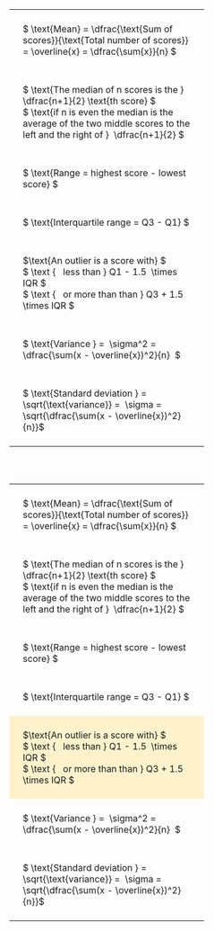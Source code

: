 ---
---

#  
<br>
<style type="text/css">
#T_92bd0 th.col_heading {
  text-align: left;
  font-size: 1em;
}
#T_92bd0 td {
  text-align: left;
  font-size: 1em;
  padding: 1.5em;
}
#T_92bd0_row0_col0, #T_92bd0_row1_col0, #T_92bd0_row2_col0, #T_92bd0_row3_col0, #T_92bd0_row4_col0, #T_92bd0_row5_col0, #T_92bd0_row6_col0 {
  width: 300px;
  white-space: pre-wrap;
}
</style>
<table id="T_92bd0">
  <thead>
  </thead>
  <tbody>
    <tr>
      <td id="T_92bd0_row0_col0" class="data row0 col0" >$ \text{Mean} = \dfrac{\text{Sum of scores}}{\text{Total number of scores}} = \overline{x} = \dfrac{\sum{x}}{n} $</td>
    </tr>
    <tr>
      <td id="T_92bd0_row1_col0" class="data row1 col0" >$ \text{The median of n scores is the } \dfrac{n+1}{2} \text{th score} $
$ \text{if n is even the median is the average of the two middle scores to the left and the right of }  \dfrac{n+1}{2} $</td>
    </tr>
    <tr>
      <td id="T_92bd0_row2_col0" class="data row2 col0" >$ \text{Range = highest score - lowest score} $</td>
    </tr>
    <tr>
      <td id="T_92bd0_row3_col0" class="data row3 col0" >$ \text{Interquartile range = Q3 - Q1} $</td>
    </tr>
    <tr>
      <td id="T_92bd0_row4_col0" class="data row4 col0" >$\text{An outlier is a score with} $
$ \text {   less than } Q1 - 1.5  \times IQR $
$ \text {   or more than than } Q3 + 1.5  \times IQR $</td>
    </tr>
    <tr>
      <td id="T_92bd0_row5_col0" class="data row5 col0" >$ \text{Variance } =  \sigma^2 = \dfrac{\sum(x - \overline{x})^2}{n}  $</td>
    </tr>
    <tr>
      <td id="T_92bd0_row6_col0" class="data row6 col0" >$ \text{Standard deviation } = \sqrt{\text{variance}} =  \sigma = \sqrt{\dfrac{\sum(x - \overline{x})^2}{n}}$</td>
    </tr>
  </tbody>
</table>

<br><br>
<style type="text/css">
#T_a6d75 th.col_heading {
  text-align: left;
  font-size: 1em;
}
#T_a6d75 td {
  text-align: left;
  font-size: 1em;
  padding: 1.5em;
}
#T_a6d75_row0_col0, #T_a6d75_row1_col0, #T_a6d75_row2_col0, #T_a6d75_row3_col0, #T_a6d75_row5_col0, #T_a6d75_row6_col0 {
  width: 300px;
  white-space: pre-wrap;
}
#T_a6d75_row4_col0 {
  width: 300px;
  background-color: rgba(255,194,10, 0.2);
  white-space: pre-wrap;
}
</style>
<table id="T_a6d75">
  <thead>
  </thead>
  <tbody>
    <tr>
      <td id="T_a6d75_row0_col0" class="data row0 col0" >$ \text{Mean} = \dfrac{\text{Sum of scores}}{\text{Total number of scores}} = \overline{x} = \dfrac{\sum{x}}{n} $</td>
    </tr>
    <tr>
      <td id="T_a6d75_row1_col0" class="data row1 col0" >$ \text{The median of n scores is the } \dfrac{n+1}{2} \text{th score} $
$ \text{if n is even the median is the average of the two middle scores to the left and the right of }  \dfrac{n+1}{2} $</td>
    </tr>
    <tr>
      <td id="T_a6d75_row2_col0" class="data row2 col0" >$ \text{Range = highest score - lowest score} $</td>
    </tr>
    <tr>
      <td id="T_a6d75_row3_col0" class="data row3 col0" >$ \text{Interquartile range = Q3 - Q1} $</td>
    </tr>
    <tr>
      <td id="T_a6d75_row4_col0" class="data row4 col0" >$\text{An outlier is a score with} $
$ \text {   less than } Q1 - 1.5  \times IQR $
$ \text {   or more than than } Q3 + 1.5  \times IQR $</td>
    </tr>
    <tr>
      <td id="T_a6d75_row5_col0" class="data row5 col0" >$ \text{Variance } =  \sigma^2 = \dfrac{\sum(x - \overline{x})^2}{n}  $</td>
    </tr>
    <tr>
      <td id="T_a6d75_row6_col0" class="data row6 col0" >$ \text{Standard deviation } = \sqrt{\text{variance}} =  \sigma = \sqrt{\dfrac{\sum(x - \overline{x})^2}{n}}$</td>
    </tr>
  </tbody>
</table>
